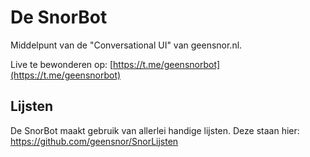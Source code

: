 # De SnorBot
Middelpunt van de "Conversational UI" van geensnor.nl. 

Live te bewonderen op: [https://t.me/geensnorbot](https://t.me/geensnorbot)

## Lijsten
De SnorBot maakt gebruik van allerlei handige lijsten. Deze staan hier:
https://github.com/geensnor/SnorLijsten
